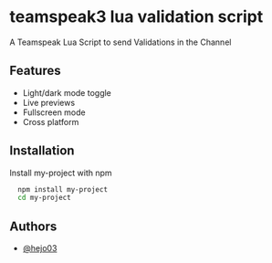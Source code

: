 
# teamspeak3 lua validation script
A Teamspeak Lua Script to send Validations in the Channel
## Features

- Light/dark mode toggle
- Live previews
- Fullscreen mode
- Cross platform


## Installation

Install my-project with npm

```bash
  npm install my-project
  cd my-project
```
    
## Authors

- [@hejo03](https://www.github.com/hejo03)

